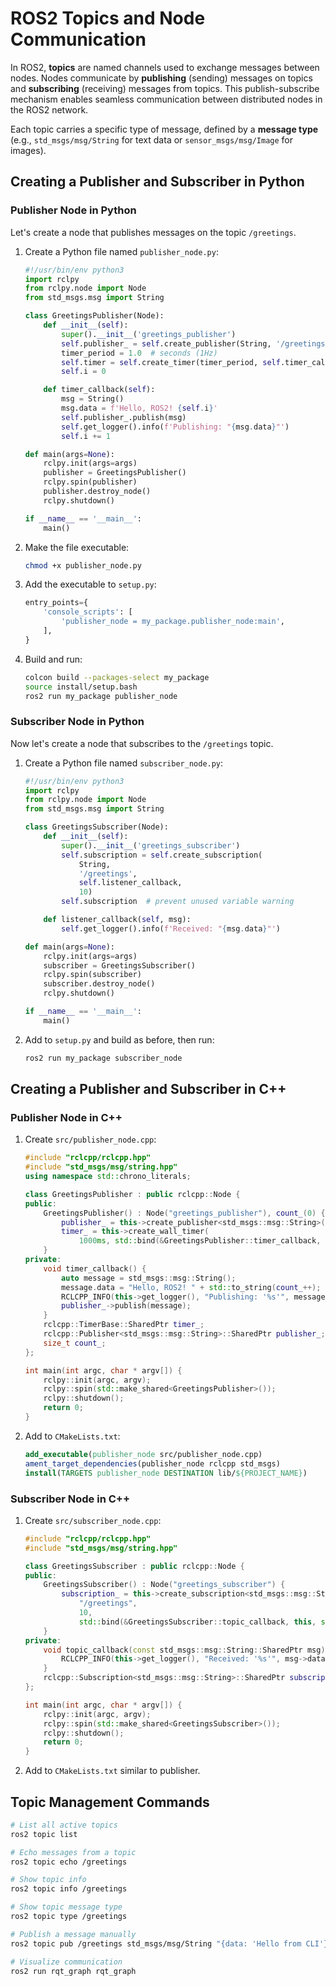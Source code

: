 # ROS2 Topics and Node Communication

In ROS2, **topics** are named channels used to exchange messages between nodes. Nodes communicate by **publishing** (sending) messages on topics and **subscribing** (receiving) messages from topics. This publish-subscribe mechanism enables seamless communication between distributed nodes in the ROS2 network.

Each topic carries a specific type of message, defined by a **message type** (e.g., `std_msgs/msg/String` for text data or `sensor_msgs/msg/Image` for images).

## Creating a Publisher and Subscriber in Python

### Publisher Node in Python

Let's create a node that publishes messages on the topic `/greetings`.

1. Create a Python file named `publisher_node.py`:

    ```python
    #!/usr/bin/env python3
    import rclpy
    from rclpy.node import Node
    from std_msgs.msg import String

    class GreetingsPublisher(Node):
        def __init__(self):
            super().__init__('greetings_publisher')
            self.publisher_ = self.create_publisher(String, '/greetings', 10)
            timer_period = 1.0  # seconds (1Hz)
            self.timer = self.create_timer(timer_period, self.timer_callback)
            self.i = 0

        def timer_callback(self):
            msg = String()
            msg.data = f'Hello, ROS2! {self.i}'
            self.publisher_.publish(msg)
            self.get_logger().info(f'Publishing: "{msg.data}"')
            self.i += 1

    def main(args=None):
        rclpy.init(args=args)
        publisher = GreetingsPublisher()
        rclpy.spin(publisher)
        publisher.destroy_node()
        rclpy.shutdown()

    if __name__ == '__main__':
        main()
    ```

2. Make the file executable:
    ```bash
    chmod +x publisher_node.py
    ```

3. Add the executable to `setup.py`:
    ```python
    entry_points={
        'console_scripts': [
            'publisher_node = my_package.publisher_node:main',
        ],
    }
    ```

4. Build and run:
    ```bash
    colcon build --packages-select my_package
    source install/setup.bash
    ros2 run my_package publisher_node
    ```

### Subscriber Node in Python

Now let's create a node that subscribes to the `/greetings` topic.

1. Create a Python file named `subscriber_node.py`:

    ```python
    #!/usr/bin/env python3
    import rclpy
    from rclpy.node import Node
    from std_msgs.msg import String

    class GreetingsSubscriber(Node):
        def __init__(self):
            super().__init__('greetings_subscriber')
            self.subscription = self.create_subscription(
                String,
                '/greetings',
                self.listener_callback,
                10)
            self.subscription  # prevent unused variable warning

        def listener_callback(self, msg):
            self.get_logger().info(f'Received: "{msg.data}"')

    def main(args=None):
        rclpy.init(args=args)
        subscriber = GreetingsSubscriber()
        rclpy.spin(subscriber)
        subscriber.destroy_node()
        rclpy.shutdown()

    if __name__ == '__main__':
        main()
    ```

2. Add to `setup.py` and build as before, then run:
    ```bash
    ros2 run my_package subscriber_node
    ```

## Creating a Publisher and Subscriber in C++

### Publisher Node in C++

1. Create `src/publisher_node.cpp`:

    ```cpp
    #include "rclcpp/rclcpp.hpp"
    #include "std_msgs/msg/string.hpp"
    using namespace std::chrono_literals;

    class GreetingsPublisher : public rclcpp::Node {
    public:
        GreetingsPublisher() : Node("greetings_publisher"), count_(0) {
            publisher_ = this->create_publisher<std_msgs::msg::String>("/greetings", 10);
            timer_ = this->create_wall_timer(
                1000ms, std::bind(&GreetingsPublisher::timer_callback, this));
        }
    private:
        void timer_callback() {
            auto message = std_msgs::msg::String();
            message.data = "Hello, ROS2! " + std::to_string(count_++);
            RCLCPP_INFO(this->get_logger(), "Publishing: '%s'", message.data.c_str());
            publisher_->publish(message);
        }
        rclcpp::TimerBase::SharedPtr timer_;
        rclcpp::Publisher<std_msgs::msg::String>::SharedPtr publisher_;
        size_t count_;
    };

    int main(int argc, char * argv[]) {
        rclpy::init(argc, argv);
        rclpy::spin(std::make_shared<GreetingsPublisher>());
        rclpy::shutdown();
        return 0;
    }
    ```

2. Add to `CMakeLists.txt`:
    ```cmake
    add_executable(publisher_node src/publisher_node.cpp)
    ament_target_dependencies(publisher_node rclcpp std_msgs)
    install(TARGETS publisher_node DESTINATION lib/${PROJECT_NAME})
    ```

### Subscriber Node in C++

1. Create `src/subscriber_node.cpp`:

    ```cpp
    #include "rclcpp/rclcpp.hpp"
    #include "std_msgs/msg/string.hpp"

    class GreetingsSubscriber : public rclcpp::Node {
    public:
        GreetingsSubscriber() : Node("greetings_subscriber") {
            subscription_ = this->create_subscription<std_msgs::msg::String>(
                "/greetings",
                10,
                std::bind(&GreetingsSubscriber::topic_callback, this, std::placeholders::_1));
        }
    private:
        void topic_callback(const std_msgs::msg::String::SharedPtr msg) const {
            RCLCPP_INFO(this->get_logger(), "Received: '%s'", msg->data.c_str());
        }
        rclcpp::Subscription<std_msgs::msg::String>::SharedPtr subscription_;
    };

    int main(int argc, char * argv[]) {
        rclpy::init(argc, argv);
        rclpy::spin(std::make_shared<GreetingsSubscriber>());
        rclpy::shutdown();
        return 0;
    }
    ```

2. Add to `CMakeLists.txt` similar to publisher.

## Topic Management Commands

```bash
# List all active topics
ros2 topic list

# Echo messages from a topic
ros2 topic echo /greetings

# Show topic info
ros2 topic info /greetings

# Show topic message type
ros2 topic type /greetings

# Publish a message manually
ros2 topic pub /greetings std_msgs/msg/String "{data: 'Hello from CLI'}"

# Visualize communication
ros2 run rqt_graph rqt_graph